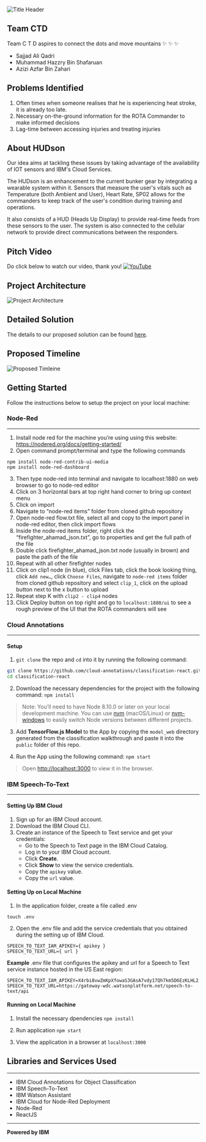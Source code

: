 ![Title Header](./images/Header3.png)

## Team CTD

Team C T D aspires to connect the dots and move mountains :sparkles: :sparkles: :sparkles:

* Sajjad Ali Qadri
* Muhammad Hazzry Bin Shafaruan
* Azizi Azfar Bin Zahari

## Problems Identified
1. Often times when someone realises that he is experiencing heat stroke, it is already too late.
2. Necessary on-the-ground information for the ROTA Commander to make informed decisions
3. Lag-time between accessing injuries and treating injuries

## About HUDson
Our idea aims at tackling these issues by taking advantage of the availability of IOT sensors and IBM's Cloud Services.

The HUDson is an enhancement to the current bunker gear by integrating a wearable system within it. Sensors that measure the user's vitals such as Temperature (both Ambient and User), Heart Rate, SP02 allows for the commanders to keep track of the user's condition during training and operations. 

It also consists of a HUD (Heads Up Display) to provide real-time feeds from these sensors to the user. The system is also connected to the cellular network to provide direct communications between the responders.

## Pitch Video
Do click below to watch our video, thank you!
[![YouTube](./images/Youtube.png)](https://youtu.be/EKC40VrvaJc)

## Project Architecture
![Project Architecture](./images/ProjectArchitecture.png)

## Detailed Solution
The details to our proposed solution can be found [here](https://docs.google.com/document/d/1du0OzhGNdTIKyl838Xxb77k3qJ4IGJGB11jquXxrRsU/edit?usp=sharing).

## Proposed Timeline
![Proposed Timleine](./images/ProposedTimeline.png)

## Getting Started

Follow the instructions below to setup the project on your local machine:

### Node-Red
----------------------------

1. Install node red for the machine you’re using using this website: https://nodered.org/docs/getting-started/
2. Open command prompt/terminal and type the following commands 
```
npm install node-red-contrib-ui-media
npm install node-red-dashboard
```
3. Then type node-red into terminal and navigate to localhost:1880 on web browser to go to node-red editor
4. Click on 3 horizontal bars at top right hand corner to bring up context menu
5. Click on import 
6. Navigate to “node-red items” folder from cloned github repository
7. Open node-red flow.txt file, select all and copy to the import panel in node-red editor, then click import flows
8. Inside the node-red items folder, right click the “firefighter_ahamad_json.txt”, go to properties and get the full path of the file
9. Double click firefighter_ahamad_json.txt node (usually in brown) and paste the path of the file
10. Repeat with all other firefighter nodes
11. Click on clip1 node (in blue), click Files tab, click the book looking thing, click `Add new…`, click `Choose Files`, navigate to `node-red items` folder from cloned github repository and select `clip_1`, click on the upload button next to the x button to upload  
12. Repeat step K with `clip2 - clip4`  nodes  
13. Click Deploy button on top right and go to `localhost:1880/ui` to see a rough preview of the UI that the ROTA commanders will see


### Cloud Annotations
----------------------------

#### Setup
1. `git clone` the repo and `cd` into it by running the following command:

```bash
git clone https://github.com/cloud-annotations/classification-react.git
cd classification-react
```

2. Download the necessary dependencies for the project with the following command:
`npm install`

> Note: You’ll need to have Node 8.10.0 or later on your local development machine. You can use [nvm](https://github.com/creationix/nvm#installation) (macOS/Linux) or [nvm-windows](https://github.com/coreybutler/nvm-windows#node-version-manager-nvm-for-windows) to easily switch Node versions between different projects.

3. Add **TensorFlow.js Model** to the App by copying the `model_web` directory generated from the classification walkthrough and paste it into the `public` folder of this repo.

4. Run the App using the following command:
`npm start`

>Open [http://localhost:3000](https://docs.google.com/document/d/1du0OzhGNdTIKyl838Xxb77k3qJ4IGJGB11jquXxrRsU/edit?usp=sharing) to view it in the browser.

### IBM Speech-To-Text
----------------------------
#### Setting Up IBM Cloud
1. Sign up for an IBM Cloud account.
2. Download the IBM Cloud CLI.
3. Create an instance of the Speech to Text service and get your credentials:
    * Go to the Speech to Text page in the IBM Cloud Catalog.
    * Log in to your IBM Cloud account.
    * Click **Create**.
    * Click **Show** to view the service credentials.
    * Copy the `apikey` value.
    * Copy the `url` value.
  
#### Setting Up on Local Machine
1. In the application folder, create a file called .env

`touch .env`

2. Open the .env file and add the service credentials that you obtained during the setting up of IBM Cloud.

```
SPEECH_TO_TEXT_IAM_APIKEY={ apikey } 
SPEECH_TO_TEXT_URL={ url }
```

**Example** .env file that configures the apikey and url for a Speech to Text service instance hosted in the US East region:

```
SPEECH_TO_TEXT_IAM_APIKEY=X4rbi8vwZmKpXfowaS3GAsA7vdy17Qh7km5D6EzKLHL2
SPEECH_TO_TEXT_URL=https://gateway-wdc.watsonplatform.net/speech-to-text/api
```
#### Running on Local Machine
1. Install the necessary dpendencies
`npm install`

2. Run application
`npm start`

3. View the application in a browser at `localhost:3000`

## Libraries and Services Used
----------------------------
* IBM Cloud Annotations for Object Classification
* IBM Speech-To-Text
* IBM Watson Assistant
* IBM Cloud for Node-Red Deployment 
* Node-Red
* ReactJS
_____________________
**Powered by IBM**